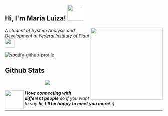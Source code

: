 <h2>Hi, I'm Maria Luiza! <img src="https://media0.giphy.com/media/dAQm2Zbd1YWomvMGd4/giphy.gif" width="50"></h2>
<img align="right" src="https://media4.giphy.com/media/wlSSSPTpFBiWX5cPEP/giphy.gif" width="230">

<p><em>A student of System Analysis and Development at <a href="https://www.ifpi.edu.br/">Federal Institute of Piauí</a> <img src="https://media.giphy.com/media/fYSnHlufseco8Fh93Z/giphy.gif" width="30"></em></p>

[![spotify-github-profile](https://spotify-github-profile.kittinanx.com/api/view?uid=14uzegibvp8xtptd6svfoyfc1&cover_image=true&theme=natemoo-re&show_offline=false&background_color=121212&interchange=false&bar_color=e8c517&bar_color_cover=false)](https://github.com/kittinan/spotify-github-profile)

## Github Stats  
<div align="center"><img src="https://github-readme-stats.vercel.app/api?username=malusccp&show_icons=true&count_private=true&hide_border=true" align="center" /></div>  

<br/>  

<img align="left" src="https://media.giphy.com/media/VgCDAzcKvsR6OM0uWg/giphy.gif" width="60"> 
<em><b>I love connecting with different people</b> so if you want to say <b>hi, I'll be happy to meet you more!</b> :)</em>

---
